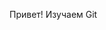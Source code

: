 <!DOCTYPE html>
<html lang="en">
  <head>
    <meta charset="UTF-8">
    <meta http-equiv="X-UA-Compatible" content="IE=ende">
    <meta name="viewport" content="width=device-width,initial-scale=1">
    <title>Работы с GIT</title>
    <link rel="stylesheet" href="/styles.css">
  </head>
  <body>
    <p class="text">Привет! Изучаем Git</p>
  </body>
</html>  
